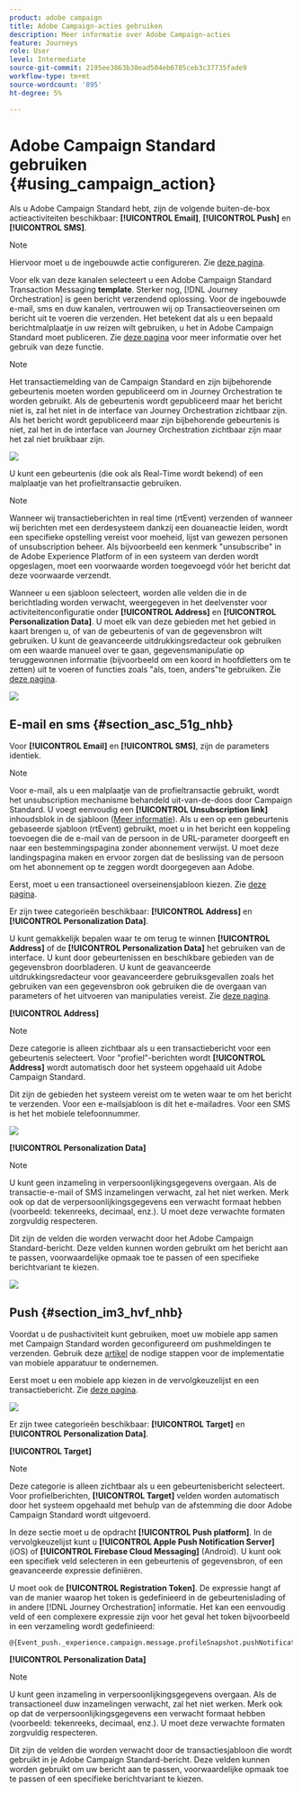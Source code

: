 ```yaml
---
product: adobe campaign
title: Adobe Campaign-acties gebruiken
description: Meer informatie over Adobe Campaign-acties
feature: Journeys
role: User
level: Intermediate
source-git-commit: 2195ee3863b38ead504eb6785ceb3c37735fade9
workflow-type: tm+mt
source-wordcount: '895'
ht-degree: 5%

---
```


# Adobe Campaign Standard gebruiken {#using_campaign_action}

Als u Adobe Campaign Standard hebt, zijn de volgende buiten-de-box actieactiviteiten beschikbaar: **[!UICONTROL Email]**, **[!UICONTROL Push]** en **[!UICONTROL SMS]**.

>[!NOTE]
>
>Hiervoor moet u de ingebouwde actie configureren. Zie [deze pagina](../action/working-with-adobe-campaign.md).

Voor elk van deze kanalen selecteert u een Adobe Campaign Standard Transaction Messaging **template**. Sterker nog, [!DNL Journey Orchestration] is geen bericht verzendend oplossing. Voor de ingebouwde e-mail, sms en duw kanalen, vertrouwen wij op Transactieoverseinen om bericht uit te voeren die verzenden. Het betekent dat als u een bepaald berichtmalplaatje in uw reizen wilt gebruiken, u het in Adobe Campaign Standard moet publiceren. Zie [deze pagina](https://experienceleague.adobe.com/docs/campaign-standard/using/communication-channels/transactional-messaging/getting-started-with-transactional-msg.html?lang=nl) voor meer informatie over het gebruik van deze functie.

>[!NOTE]
>
>Het transactiemelding van de Campaign Standard en zijn bijbehorende gebeurtenis moeten worden gepubliceerd om in Journey Orchestration te worden gebruikt. Als de gebeurtenis wordt gepubliceerd maar het bericht niet is, zal het niet in de interface van Journey Orchestration zichtbaar zijn. Als het bericht wordt gepubliceerd maar zijn bijbehorende gebeurtenis is niet, zal het in de interface van Journey Orchestration zichtbaar zijn maar het zal niet bruikbaar zijn.

![](../assets/journey59.png)

U kunt een gebeurtenis (die ook als Real-Time wordt bekend) of een malplaatje van het profieltransactie gebruiken.

>[!NOTE]
>
>Wanneer wij transactieberichten in real time (rtEvent) verzenden of wanneer wij berichten met een derdesysteem dankzij een douaneactie leiden, wordt een specifieke opstelling vereist voor moeheid, lijst van gewezen personen of unsubscription beheer. Als bijvoorbeeld een kenmerk &quot;unsubscribe&quot; in de Adobe Experience Platform of in een systeem van derden wordt opgeslagen, moet een voorwaarde worden toegevoegd vóór het bericht dat deze voorwaarde verzendt.

Wanneer u een sjabloon selecteert, worden alle velden die in de berichtlading worden verwacht, weergegeven in het deelvenster voor activiteitenconfiguratie onder **[!UICONTROL Address]** en **[!UICONTROL Personalization Data]**. U moet elk van deze gebieden met het gebied in kaart brengen u, of van de gebeurtenis of van de gegevensbron wilt gebruiken. U kunt de geavanceerde uitdrukkingsredacteur ook gebruiken om een waarde manueel over te gaan, gegevensmanipulatie op teruggewonnen informatie (bijvoorbeeld om een koord in hoofdletters om te zetten) uit te voeren of functies zoals &quot;als, toen, anders&quot;te gebruiken. Zie [deze pagina](../expression/expressionadvanced.md).

![](../assets/journey60.png)

## E-mail en sms {#section_asc_51g_nhb}

Voor **[!UICONTROL Email]** en **[!UICONTROL SMS]**, zijn de parameters identiek.

>[!NOTE]
>
>Voor e-mail, als u een malplaatje van de profieltransactie gebruikt, wordt het unsubscription mechanisme behandeld uit-van-de-doos door Campaign Standard. U voegt eenvoudig een **[!UICONTROL Unsubscription link]** inhoudsblok in de sjabloon ([Meer informatie](https://experienceleague.adobe.com/docs/campaign-standard/using/communication-channels/transactional-messaging/getting-started-with-transactional-msg.html)). Als u een op een gebeurtenis gebaseerde sjabloon (rtEvent) gebruikt, moet u in het bericht een koppeling toevoegen die de e-mail van de persoon in de URL-parameter doorgeeft en naar een bestemmingspagina zonder abonnement verwijst. U moet deze landingspagina maken en ervoor zorgen dat de beslissing van de persoon om het abonnement op te zeggen wordt doorgegeven aan Adobe.

Eerst, moet u een transactioneel overseinensjabloon kiezen. Zie [deze pagina](../building-journeys/about-action-activities.md).

Er zijn twee categorieën beschikbaar: **[!UICONTROL Address]** en **[!UICONTROL Personalization Data]**.

U kunt gemakkelijk bepalen waar te om terug te winnen **[!UICONTROL Address]** of de **[!UICONTROL Personalization Data]** het gebruiken van de interface. U kunt door gebeurtenissen en beschikbare gebieden van de gegevensbron doorbladeren. U kunt de geavanceerde uitdrukkingsredacteur voor geavanceerdere gebruiksgevallen zoals het gebruiken van een gegevensbron ook gebruiken die de overgaan van parameters of het uitvoeren van manipulaties vereist. Zie [deze pagina](../expression/expressionadvanced.md).

**[!UICONTROL Address]**

>[!NOTE]
>
>Deze categorie is alleen zichtbaar als u een transactiebericht voor een gebeurtenis selecteert. Voor &quot;profiel&quot;-berichten wordt **[!UICONTROL Address]** wordt automatisch door het systeem opgehaald uit Adobe Campaign Standard.

Dit zijn de gebieden het systeem vereist om te weten waar te om het bericht te verzenden. Voor een e-mailsjabloon is dit het e-mailadres. Voor een SMS is het het mobiele telefoonnummer.

![](../assets/journey61.png)

**[!UICONTROL Personalization Data]**

>[!NOTE]
>
>U kunt geen inzameling in verpersoonlijkingsgegevens overgaan. Als de transactie-e-mail of SMS inzamelingen verwacht, zal het niet werken. Merk ook op dat de verpersoonlijkingsgegevens een verwacht formaat hebben (voorbeeld: tekenreeks, decimaal, enz.). U moet deze verwachte formaten zorgvuldig respecteren.

Dit zijn de velden die worden verwacht door het Adobe Campaign Standard-bericht. Deze velden kunnen worden gebruikt om het bericht aan te passen, voorwaardelijke opmaak toe te passen of een specifieke berichtvariant te kiezen.

![](../assets/journey62.png)

## Push {#section_im3_hvf_nhb}

Voordat u de pushactiviteit kunt gebruiken, moet uw mobiele app samen met Campaign Standard worden geconfigureerd om pushmeldingen te verzenden. Gebruik deze [artikel](https://helpx.adobe.com/nl/campaign/kb/integrate-mobile-sdk.html) de nodige stappen voor de implementatie van mobiele apparatuur te ondernemen.

Eerst moet u een mobiele app kiezen in de vervolgkeuzelijst en een transactiebericht. Zie [deze pagina](../building-journeys/about-action-activities.md).

![](../assets/journey62bis.png)

Er zijn twee categorieën beschikbaar: **[!UICONTROL Target]** en **[!UICONTROL Personalization Data]**.

**[!UICONTROL Target]**

>[!NOTE]
>
>Deze categorie is alleen zichtbaar als u een gebeurtenisbericht selecteert. Voor profielberichten, **[!UICONTROL Target]** velden worden automatisch door het systeem opgehaald met behulp van de afstemming die door Adobe Campaign Standard wordt uitgevoerd.

In deze sectie moet u de opdracht **[!UICONTROL Push platform]**. In de vervolgkeuzelijst kunt u **[!UICONTROL Apple Push Notification Server]** (iOS) of **[!UICONTROL Firebase Cloud Messaging]** (Android). U kunt ook een specifiek veld selecteren in een gebeurtenis of gegevensbron, of een geavanceerde expressie definiëren.

U moet ook de **[!UICONTROL Registration Token]**. De expressie hangt af van de manier waarop het token is gedefinieerd in de gebeurtenislading of in andere [!DNL Journey Orchestration] informatie. Het kan een eenvoudig veld of een complexere expressie zijn voor het geval het token bijvoorbeeld in een verzameling wordt gedefinieerd:

```
@{Event_push._experience.campaign.message.profileSnapshot.pushNotificationTokens.first().token}
```

**[!UICONTROL Personalization Data]**

>[!NOTE]
>
>U kunt geen inzameling in verpersoonlijkingsgegevens overgaan. Als de transactioneel duw inzamelingen verwacht, zal het niet werken. Merk ook op dat de verpersoonlijkingsgegevens een verwacht formaat hebben (voorbeeld: tekenreeks, decimaal, enz.). U moet deze verwachte formaten zorgvuldig respecteren.

Dit zijn de velden die worden verwacht door de transactiesjabloon die wordt gebruikt in je Adobe Campaign Standard-bericht. Deze velden kunnen worden gebruikt om uw bericht aan te passen, voorwaardelijke opmaak toe te passen of een specifieke berichtvariant te kiezen.
